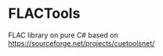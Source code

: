 FLACTools
=========

FLAC library on pure C# based on https://sourceforge.net/projects/cuetoolsnet/
